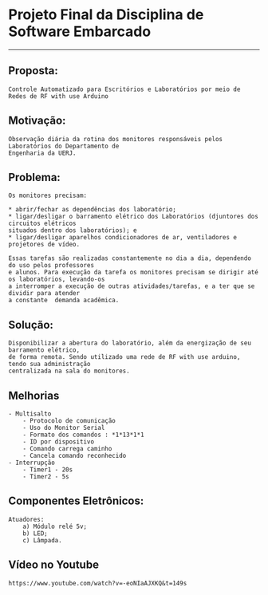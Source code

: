 # Projeto Final da Disciplina de Software Embarcado

---
## Proposta: 

	Controle Automatizado para Escritórios e Laboratórios por meio de Redes de RF with use Arduino 
	
## Motivação: 

	Observação diária da rotina dos monitores responsáveis pelos Laboratórios do Departamento de
	Engenharia da UERJ.
	
## Problema:

	Os monitores precisam:
	
	* abrir/fechar as dependências dos laboratório;
	* ligar/desligar o barramento elétrico dos Laboratórios (djuntores dos circuitos elétricos
	situados dentro dos laboratórios); e
	* ligar/desligar aparelhos condicionadores de ar, ventiladores e projetores de vídeo.

	Essas tarefas são realizadas constantemente no dia a dia, dependendo do uso pelos professores
	e alunos. Para execução da tarefa os monitores precisam se dirigir até os laboratórios, levando-os
	a interromper a execução de outras atividades/tarefas, e a ter que se dividir para atender
	a constante  demanda acadêmica.
	
## Solução:

	Disponibilizar a abertura do laboratório, além da energização de seu barramento elétrico,
	de forma remota. Sendo utilizado uma rede de RF with use arduino, tendo sua administração
	centralizada na sala do monitores.
	
## Melhorias

	- Multisalto
		- Protocolo de comunicação
		- Uso do Monitor Serial
		- Formato dos comandos : *1*13*1*1
		- ID por dispositivo
		- Comando carrega caminho
		- Cancela comando reconhecido
	- Interrupção
		- Timer1 - 20s
		- Timer2 - 5s

## Componentes Eletrônicos:
		
	Atuadores:
		a) Módulo relé 5v;
		b) LED;
		c) Lâmpada.
		
## Vídeo no Youtube
	https://www.youtube.com/watch?v=-eoNIaAJXKQ&t=149s

<!--
By Alisson Cavalcante e Silva
26/10/2018
-->
